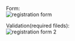 Form: <br>
![registration form](https://user-images.githubusercontent.com/22479231/54741288-4f6e2a00-4bbe-11e9-84b9-96265313c5b7.JPG)


Validation(required fileds): <br>
![registration form 2](https://user-images.githubusercontent.com/22479231/54741532-15e9ee80-4bbf-11e9-874e-fa2b86890404.JPG)

